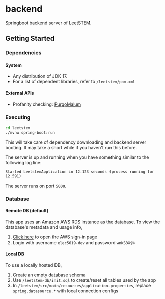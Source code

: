 # backend
Springboot backend server of LeetSTEM.

## Getting Started

### Dependencies
#### System
* Any distribution of JDK 17.
* For a list of dependent libraries, refer to `/leetstem/pom.xml`

#### External APIs
* Profanity checking: [PurgoMalum](https://www.purgomalum.com/)

### Executing
```sh
cd leetstem
./mvnw spring-boot:run
```
This will take care of dependency downloading and backend server booting. It may take a short while if you haven't run this before.

The server is up and running when you have something similar to the following log line:
```
Started LeetstemApplication in 12.123 seconds (process running for 12.591)
```

The server runs on port `5000`.

### Database
#### Remote DB (default)
This app uses an Amazon AWS RDS instance as the database. To view the database's metadata and usage info,
1. [Click here](https://939094703787.signin.aws.amazon.com/console) to open the AWS sign-in page
2. Login with username `elec5619-dev` and password `wnKS3X$%`

#### Local DB
To use a locally hosted DB,
1. Create an empty database schema
2. Use `/leetstem-db/init.sql` to create/reset all tables used by the app
3. In `/leetstem/src/main/resources/application.properties`, replace `spring.datasource.*` with local connection configs
